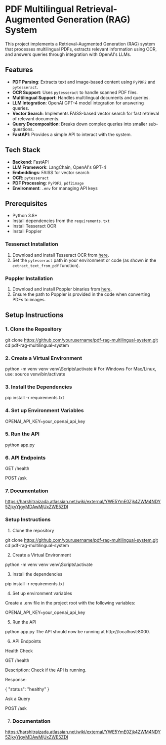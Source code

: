 # PDF Multilingual Retrieval-Augmented Generation (RAG) System

This project implements a Retrieval-Augmented Generation (RAG) system that processes multilingual PDFs, extracts relevant information using OCR, and answers queries through integration with OpenAI's LLMs.

## Features

- **PDF Parsing**: Extracts text and image-based content using `PyPDF2` and `pytesseract`.
- **OCR Support**: Uses `pytesseract` to handle scanned PDF files.
- **Multilingual Support**: Handles multilingual documents and queries.
- **LLM Integration**: OpenAI GPT-4 model integration for answering queries.
- **Vector Search**: Implements FAISS-based vector search for fast retrieval of relevant documents.
- **Query Decomposition**: Breaks down complex queries into smaller sub-questions.
- **FastAPI**: Provides a simple API to interact with the system.

## Tech Stack

- **Backend**: FastAPI
- **LLM Framework**: LangChain, OpenAI's GPT-4
- **Embeddings**: FAISS for vector search
- **OCR**: `pytesseract`
- **PDF Processing**: `PyPDF2`, `pdf2image`
- **Environment**: `.env` for managing API keys

## Prerequisites

- Python 3.8+
- Install dependencies from the `requirements.txt`
- Install Tesseract OCR
- Install Poppler

### Tesseract Installation

1. Download and install Tesseract OCR from [here](https://github.com/tesseract-ocr/tesseract).
2. Set the `pytesseract` path in your environment or code (as shown in the `extract_text_from_pdf` function).

### Poppler Installation

1. Download and install Poppler binaries from [here](https://github.com/oschwartz10612/poppler-windows).
2. Ensure the path to Poppler is provided in the code when converting PDFs to images.

## Setup Instructions

### 1. Clone the Repository

git clone https://github.com/yourusername/pdf-rag-multilingual-system.git
cd pdf-rag-multilingual-system

### 2. Create a Virtual Environment

python -m venv venv
venv\Scripts\activate  # For Windows
For Mac/Linux, use: source venv/bin/activate

### 3. Install the Dependencies

pip install -r requirements.txt

### 4. Set up Environment Variables

OPENAI_API_KEY=your_openai_api_key

### 5. Run the API

python app.py

### 6. API Endpoints

GET /health

POST /ask

### 7. Documentation

https://harshitraizada.atlassian.net/wiki/external/YWE5YmE0Zjk4ZWM4NDY5ZjkyYjgyMDAwMjUxZWE5ZDI


### Setup Instructions

1. Clone the repository

git clone https://github.com/yourusername/pdf-rag-multilingual-system.git
cd pdf-rag-multilingual-system

2. Create a Virtual Environment
   
python -m venv venv
venv\Scripts\activate

3. Install the dependencies

pip install -r requirements.txt

4. Set up environment variables

Create a .env file in the project root with the following variables:

OPENAI_API_KEY=your_openai_api_key

5. Run the API

python app.py
The API should now be running at http://localhost:8000.

6. API Endpoints

Health Check

GET /health

Description: Check if the API is running.

Response:

{
  "status": "healthy"
}

Ask a Query

POST /ask

7. ### Documentation 

https://harshitraizada.atlassian.net/wiki/external/YWE5YmE0Zjk4ZWM4NDY5ZjkyYjgyMDAwMjUxZWE5ZDI
